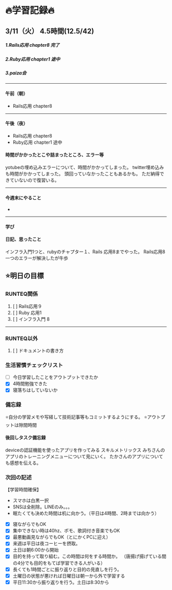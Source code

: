 # 🔥学習記録🔥
## 3/11（火） 4.5時間(12.5/42)
##### 1.Rails応用 chapter8 完了
##### 2.Ruby応用 chapter1 途中
##### 3.paiza会

***
#### 午前（朝）
- Rails応用 chapter8 

***
#### 午後（夜）
- Rails応用 chapter8
- Ruby応用 chapter1 途中

#### 時間がかかったとこや詰まったところ、エラー等
yotubeの埋め込みエラーについて、時間がかかってしまった。
twitter埋め込みも時間がかかってしまった。
頭回っていなかったこともあるかも。
ただ納得できていないので復習いる。

***
#### 今週末にやること
-
***
#### 学び



#### 日記、思ったこと
インフラ入門1つと、rubyのチャプター１、Rails 応用8までやった。
Rails応用8　一つのエラーが解決したが牛歩



## ⭐️明日の目標
### RUNTEQ関係
1. [ ] Rails応用９ 
2. [ ] Ruby 応用1 
3. [ ] インフラ入門 8
***
### RUNTEQ以外
1. [ ] ドキュメントの書き方


### 生活習慣チェックリスト
- [ ] 今日学習したことをアウトプットできたか
- [x] 4時間勉強できた
- [x] 寝落ちはしていないか

### 備忘録
⭐️自分の学習メモや写経して技術記事等もコミットするようにする。
⭐️アウトプットは隙間時間

#### 後回しタスク備忘録
deviceの認証機能を使ったアプリを作ってみる
スキルメトリックス
みちさんのアプリのトレーニングメニューについて見にいく。
たかさんのアプリについても感想を伝える。


### 次回の記述
【学習時間確保】
- スマホは白黒一択
- SNSは全削除。LINEのみ。。。
- 眠たくても決めた時間は机に向かう。（平日は4時間、2時までは向かう）
- [x] 寝ながらでもOK
- [x] 集中できない時は40hz、ポモ、歌詞付き音楽でもOK
- [x] 最悪動画見ながらでもOK（とにかくPCに迎え）
- [x] 来週は平日は夜コーヒーを摂取。
- [x] 土日は朝6:00から開始
- [x] 目的を持って取り組む。この時間は何をする時間か。
（唐揚げ揚げている間の4分でも目的をもてば学習できる人がいる）
- [x] 長くても1時間ごとに振り返りと目的の見直しを行う。
- [x] 土曜日の状態が悪ければ日曜日は朝一から外で学習する
- [x] 平日11:30から振り返りを行う。土日は8:30から
